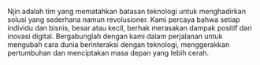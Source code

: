 Njin adalah tim yang mematahkan batasan teknologi untuk menghadirkan solusi yang sederhana namun revolusioner. Kami percaya bahwa setiap individu dan bisnis, besar atau kecil, berhak merasakan dampak positif dari inovasi digital. Bergabunglah dengan kami dalam perjalanan untuk mengubah cara dunia berinteraksi dengan teknologi, menggerakkan pertumbuhan dan menciptakan masa depan yang lebih cerah.
